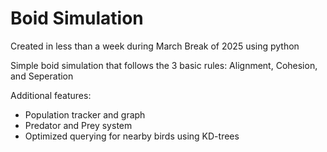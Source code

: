 # Boid Simulation

Created in less than a week during March Break of 2025 using python

Simple boid simulation that follows the 3 basic rules: Alignment, Cohesion, and Seperation

Additional features: 
- Population tracker and graph
- Predator and Prey system
- Optimized querying for nearby birds using KD-trees

